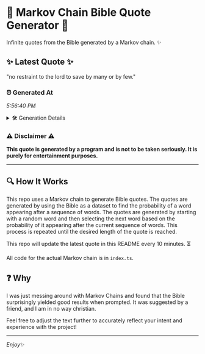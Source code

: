 # 📖 Markov Chain Bible Quote Generator 📖

Infinite quotes from the Bible generated by a Markov chain. ✨

## ✨ Latest Quote ✨
"no restraint to the lord to save by many or by few."

### ⏰ Generated At
*5:56:40 PM*

<details>
    <summary>🛠️ Generation Details</summary>
    <p>
        <strong>🌱 Seed:</strong> no<br>
        <strong>🔄 Iterations:</strong> 11<br>
        <strong>📜 Context History:</strong><br>[ no ]: restraint<br>[ no, restraint ]: to<br>[ no, restraint, to ]: the<br>[ no, restraint, to, the ]: lord<br>[ no, restraint, to, the, lord ]: to<br>[ no, restraint, to, the, lord, to ]: save<br>[ restraint, to, the, lord, to, save ]: by<br>[ to, the, lord, to, save, by ]: many<br>[ the, lord, to, save, by, many ]: or<br>[ lord, to, save, by, many, or ]: by<br>[ to, save, by, many, or, by ]: few.<br>
    </p>
</details>

### ⚠️ Disclaimer ⚠️
**This quote is generated by a program and is not to be taken seriously. It is purely for entertainment purposes.**

---

## 🔍 How It Works

This repo uses a Markov chain to generate Bible quotes. The quotes are generated by using the Bible as a dataset to find the probability of a word appearing after a sequence of words. The quotes are generated by starting with a random word and then selecting the next word based on the probability of it appearing after the current sequence of words. This process is repeated until the desired length of the quote is reached.

This repo will update the latest quote in this README every 10 minutes. ⏳

All code for the actual Markov chain is in `index.ts`.

## ❓ Why

I was just messing around with Markov Chains and found that the Bible surprisingly yielded good results when prompted. 
It was suggested by a friend, and I am in no way christian.

Feel free to adjust the text further to accurately reflect your intent and experience with the project!

---

*Enjoy*✨
